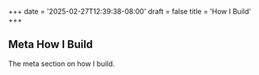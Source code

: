 +++
date = '2025-02-27T12:39:38-08:00'
draft = false
title = 'How I Build'
+++

## Meta How I Build

The meta section on how I build.
